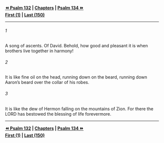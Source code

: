   
**[⏪ Psalm 132](./Psalm%20132.md) | [Chapters](./_index.md) | [Psalm 134 ⏩](./Psalm%20134.md)**  
**[First (1)](./Psalm%201.md) | [Last (150)](./Psalm%20150.md)**  
  
---  
  
###### 1  
A song of ascents. Of David. Behold, how good and pleasant it is when brothers live together in harmony!  
  
###### 2  
It is like fine oil on the head, running down on the beard, running down Aaron’s beard over the collar of his robes.  
  
###### 3  
It is like the dew of Hermon falling on the mountains of Zion. For there the LORD has bestowed the blessing of life forevermore.  
  
  
---  
  
**[⏪ Psalm 132](./Psalm%20132.md) | [Chapters](./_index.md) | [Psalm 134 ⏩](./Psalm%20134.md)**  
**[First (1)](./Psalm%201.md) | [Last (150)](./Psalm%20150.md)**  
  

